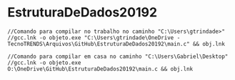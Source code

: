 # EstruturaDeDados20192

	//Comando para compilar no trabalho no caminho "C:\Users\gtrindade>"
	//gcc.lnk -o objeto.exe "C:\Users\gtrindade\OneDrive - TecnoTRENDS\Arquivos\GitHub\EstruturaDeDados20192\main.c" && obj.lnk
	
	//Comando para compilar em casa no caminho "C:\Users\Gabriel\Desktop"
	//gcc.lnk -o objeto.exe O:\OneDrive\GitHub\EstruturaDeDados20192\main.c && obj.lnk
		